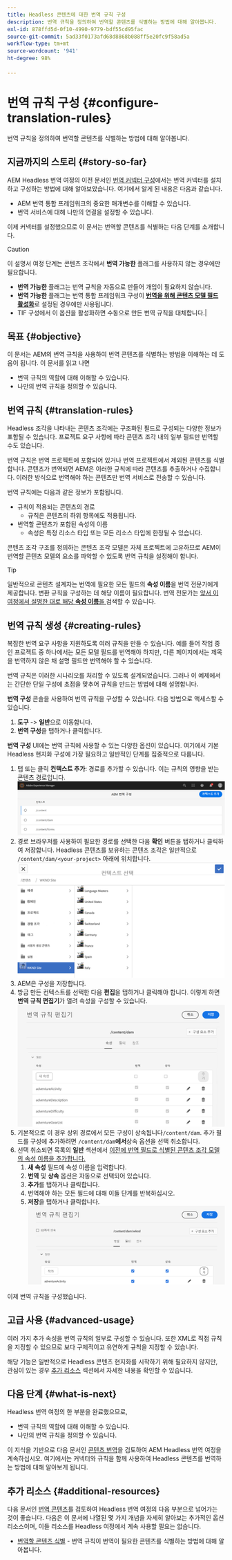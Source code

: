 ```yaml
---
title: Headless 콘텐츠에 대한 번역 규칙 구성
description: 번역 규칙을 정의하여 번역할 콘텐츠를 식별하는 방법에 대해 알아봅니다.
exl-id: 878ffd5d-0f10-4990-9779-bdf55cd95fac
source-git-commit: 5ad33f0173afd68d8868b088ff5e20fc9f58ad5a
workflow-type: tm+mt
source-wordcount: '941'
ht-degree: 98%

---
```


# 번역 규칙 구성 {#configure-translation-rules}

번역 규칙을 정의하여 번역할 콘텐츠를 식별하는 방법에 대해 알아봅니다.

## 지금까지의 스토리 {#story-so-far}

AEM Headless 번역 여정의 이전 문서인 [번역 커넥터 구성](configure-connector.md)에서는 번역 커넥터를 설치하고 구성하는 방법에 대해 알아보았습니다. 여기에서 알게 된 내용은 다음과 같습니다.

* AEM 번역 통합 프레임워크의 중요한 매개변수를 이해할 수 있습니다.
* 번역 서비스에 대해 나만의 연결을 설정할 수 있습니다.

이제 커넥터를 설정했으므로 이 문서는 번역할 콘텐츠를 식별하는 다음 단계를 소개합니다.

>[!CAUTION]
>
>이 설명서 여정 단계는 콘텐츠 조각에서 **번역 가능한** 플래그를 사용하지 않는 경우에만 필요합니다.
>
>* **번역 가능한** 플래그는 번역 규칙을 자동으로 만들어 개입이 필요하지 않습니다.
>* **번역 가능한** 플래그는 번역 통합 프레임워크 구성이 **[번역을 위해 콘텐츠 모델 필드 활성화](/help/sites-cloud/administering/translation/integration-framework.md)**&#x200B;로 설정된 경우에만 사용됩니다.
>* TIF 구성에서 이 옵션을 활성화하면 수동으로 만든 번역 규칙을 대체합니다.|

## 목표 {#objective}

이 문서는 AEM의 번역 규칙을 사용하여 번역 콘텐츠를 식별하는 방법을 이해하는 데 도움이 됩니다. 이 문서를 읽고 나면

* 번역 규칙의 역할에 대해 이해할 수 있습니다.
* 나만의 번역 규칙을 정의할 수 있습니다.

## 번역 규칙 {#translation-rules}

Headless 조각을 나타내는 콘텐츠 조각에는 구조화된 필드로 구성되는 다양한 정보가 포함될 수 있습니다. 프로젝트 요구 사항에 따라 콘텐츠 조각 내의 일부 필드만 번역할 수도 있습니다.

번역 규칙은 번역 프로젝트에 포함되어 있거나 번역 프로젝트에서 제외된 콘텐츠를 식별합니다. 콘텐츠가 번역되면 AEM은 이러한 규칙에 따라 콘텐츠를 추출하거나 수집합니다. 이러한 방식으로 번역해야 하는 콘텐츠만 번역 서비스로 전송할 수 있습니다.

번역 규칙에는 다음과 같은 정보가 포함됩니다.

* 규칙이 적용되는 콘텐츠의 경로
   * 규칙은 콘텐츠의 하위 항목에도 적용됩니다.
* 번역할 콘텐츠가 포함된 속성의 이름
   * 속성은 특정 리소스 타입 또는 모든 리소스 타입에 한정될 수 있습니다.

콘텐츠 조각 구조를 정의하는 콘텐츠 조각 모델은 자체 프로젝트에 고유하므로 AEM이 번역할 콘텐츠 모델의 요소를 파악할 수 있도록 번역 규칙을 설정해야 합니다.

>[!TIP]
>
>일반적으로 콘텐츠 설계자는 번역에 필요한 모든 필드의 **속성 이름**&#x200B;을 번역 전문가에게 제공합니다. 변환 규칙을 구성하는 데 해당 이름이 필요합니다. 번역 전문가는 [앞서 이 여정에서 설명한 대로 해당 **속성 이름**&#x200B;을 ](getting-started.md#content-modlels)검색할 수 있습니다.

## 번역 규칙 생성 {#creating-rules}

복잡한 번역 요구 사항을 지원하도록 여러 규칙을 만들 수 있습니다. 예를 들어 작업 중인 프로젝트 중 하나에서는 모든 모델 필드를 번역해야 하지만, 다른 페이지에서는 제목을 번역하지 않은 채 설명 필드만 번역해야 할 수 있습니다.

번역 규칙은 이러한 시나리오를 처리할 수 있도록 설계되었습니다. 그러나 이 예제에서는 간단한 단일 구성에 초점을 맞추어 규칙을 만드는 방법에 대해 설명합니다.

**번역 구성** 콘솔을 사용하여 번역 규칙을 구성할 수 있습니다. 다음 방법으로 액세스할 수 있습니다.

1. **도구** -> **일반**&#x200B;으로 이동합니다.
1. **번역 구성**&#x200B;을 탭하거나 클릭합니다.

**번역 구성** UI에는 번역 규칙에 사용할 수 있는 다양한 옵션이 있습니다. 여기에서 기본 Headless 현지화 구성에 가장 필요하고 일반적인 단계를 집중적으로 다룹니다.

1. 탭 또는 클릭 **컨텍스트 추가**: 경로를 추가할 수 있습니다. 이는 규칙의 영향을 받는 콘텐츠 경로입니다.
   ![컨텍스트 추가](assets/add-translation-context.png)
1. 경로 브라우저를 사용하여 필요한 경로를 선택한 다음 **확인** 버튼을 탭하거나 클릭하여 저장합니다. Headless 콘텐츠를 보유하는 콘텐츠 조각은 일반적으로 `/content/dam/<your-project>` 아래에 위치합니다.
   ![경로 선택](assets/select-context.png)
1. AEM은 구성을 저장합니다.
1. 방금 만든 컨텍스트를 선택한 다음 **편집**&#x200B;을 탭하거나 클릭해야 합니다. 이렇게 하면 **번역 규칙 편집기**가 열려 속성을 구성할 수 있습니다.
   ![번역 규칙 편집기](assets/translation-rules-editor.png)
1. 기본적으로 이 경우 상위 경로에서 모든 구성이 상속됩니다`/content/dam`. 추가 필드를 구성에 추가하려면 `/content/dam`**에서**&#x200B;상속 옵션을 선택 취소합니다.
1. 선택 취소되면 목록의 **일반** 섹션에서 [이전에 번역 필드로 식별된 콘텐츠 조각 모델의 속성 이름을 추가합니다.](getting-started.md#content-models)
   1. **새 속성** 필드에 속성 이름을 입력합니다.
   1. **번역** 및 **상속** 옵션은 자동으로 선택되어 있습니다.
   1. **추가**&#x200B;를 탭하거나 클릭합니다.
   1. 번역해야 하는 모든 필드에 대해 이들 단계를 반복하십시오.
   1. **저장**을 탭하거나 클릭합니다.
      ![속성 추가](assets/add-property.png)

이제 번역 규칙을 구성했습니다.

## 고급 사용 {#advanced-usage}

여러 가지 추가 속성을 번역 규칙의 일부로 구성할 수 있습니다. 또한 XML로 직접 규칙을 지정할 수 있으므로 보다 구체적이고 유연하게 규칙을 지정할 수 있습니다.

해당 기능은 일반적으로 Headless 콘텐츠 현지화를 시작하기 위해 필요하지 않지만, 관심이 있는 경우 [추가 리소스](#additional-resources) 섹션에서 자세한 내용을 확인할 수 있습니다.

## 다음 단계 {#what-is-next}

Headless 번역 여정의 한 부분을 완료했으므로,

* 번역 규칙의 역할에 대해 이해할 수 있습니다.
* 나만의 번역 규칙을 정의할 수 있습니다.

이 지식을 기반으로 다음 문서인 [콘텐츠 번역](translate-content.md)을 검토하여 AEM Headless 번역 여정을 계속하십시오. 여기에서는 커넥터와 규칙을 함께 사용하여 Headless 콘텐츠를 번역하는 방법에 대해 알아보게 됩니다.

## 추가 리소스 {#additional-resources}

다음 문서인 [번역 콘텐츠](translate-content.md)를 검토하여 Headless 번역 여정의 다음 부분으로 넘어가는 것이 좋습니다. 다음은 이 문서에 나열된 몇 가지 개념을 자세히 알아보는 추가적인 옵션 리소스이며, 이들 리소스를 Headless 여정에서 계속 사용할 필요는 없습니다.

* [번역할 콘텐츠 식별](/help/sites-cloud/administering/translation/rules.md) - 번역 규칙이 번역이 필요한 콘텐츠를 식별하는 방법에 대해 알아봅니다.
